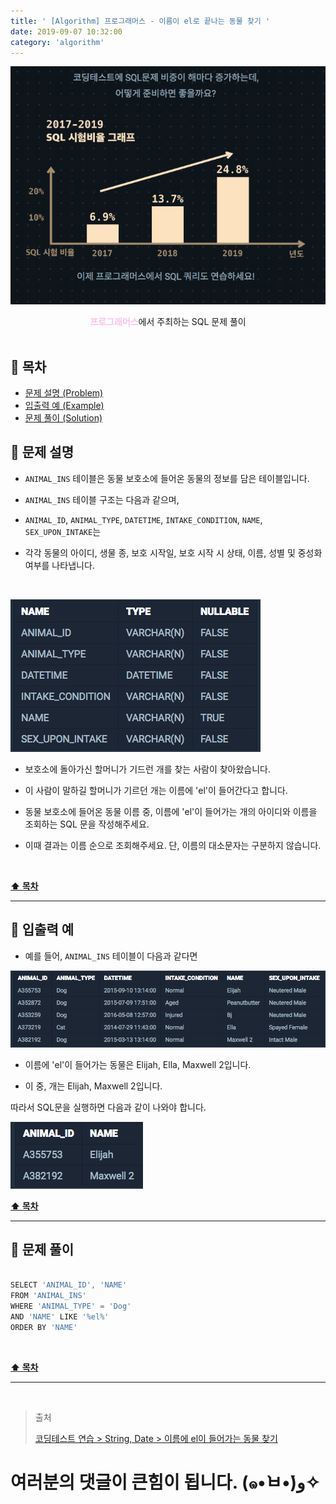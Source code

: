 ```yaml
---
title: ' [Algorithm] 프로그래머스 - 이름이 el로 끝나는 동물 찾기 '
date: 2019-09-07 10:32:00
category: 'algorithm'
---
```


![](../../images/sql/logo.png)

<center><strong style="color:#fbc2eb">프로그래머스</strong>에서 주최하는 SQL 문제 풀이</center>

<br />

## **💎 목차**
  * [문제 설명 (Problem)](#-문제-설명)
  * [입출력 예 (Example)](#-입출력-예)
  * [문제 풀이 (Solution)](#-문제-풀이)

## **📕 문제 설명**

- `ANIMAL_INS` 테이블은 동물 보호소에 들어온 동물의 정보를 담은 테이블입니다.

- `ANIMAL_INS` 테이블 구조는 다음과 같으며,

- `ANIMAL_ID`, `ANIMAL_TYPE`, `DATETIME`, `INTAKE_CONDITION`, `NAME`, `SEX_UPON_INTAKE`는

- 각각 동물의 아이디, 생물 종, 보호 시작일, 보호 시작 시 상태, 이름, 성별 및 중성화 여부를 나타냅니다.

<br />

![](../../images/sql/table.1.png)
<br />

- 보호소에 돌아가신 할머니가 기드런 개를 찾는 사람이 찾아왔습니다.

- 이 사람이 말하길 할머니가 기르던 개는 이름에 'el'이 들어간다고 합니다.

- 동물 보호소에 들어온 동물 이름 중, 이름에 'el'이 들어가는 개의 아이디와 이름을 조회하는 SQL 문을 작성해주세요.

- 이때 결과는 이름 순으로 조회해주세요. 단, 이름의 대소문자는 구분하지 않습니다.

<br />

**[⬆ 목차](#-목차)**

---

## **📙 입출력 예**

- 예를 들어, `ANIMAL_INS` 테이블이 다음과 같다면

![](../../images/sql/string,date/2-1.example.png)
<br />

- 이름에 'el'이 들어가는 동물은 Elijah, Ella, Maxwell 2입니다.

- 이 중, 개는 Elijah, Maxwell 2입니다.

따라서 SQL문을 실행하면 다음과 같이 나와야 합니다.

![](../../images/sql/string,date/2-2.example.png)
<br />

**[⬆ 목차](#-목차)**

---

## **📘 문제 풀이**

```js

SELECT 'ANIMAL_ID', 'NAME'
FROM 'ANIMAL_INS'
WHERE 'ANIMAL_TYPE' = 'Dog'
AND 'NAME' LIKE '%el%'
ORDER BY 'NAME'

```

<br />

**[⬆ 목차](#-목차)**

---

<br />

> 출처
>
> <a href="https://programmers.co.kr/learn/courses/30/lessons/59047" target="_blank">코딩테스트 연습 > String, Date > 이름에 el이 들어가는 동물 찾기</a>

# 여러분의 댓글이 큰힘이 됩니다. (๑•̀ㅂ•́)و✧
